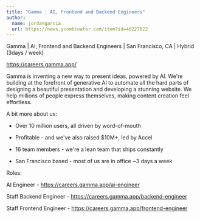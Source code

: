 ```yaml
---
title: "Gamma : AI, Frontend and Backend Engineers"
author:
  name: jordangarcia
  url: https://news.ycombinator.com/item?id=40227022
---
```

Gamma | AI, Frontend and Backend Engineers | San Francisco, CA | Hybrid (3days &#x2F; week)

<a href="https:&#x2F;&#x2F;careers.gamma.app&#x2F;" rel="nofollow">https:&#x2F;&#x2F;careers.gamma.app&#x2F;</a>

Gamma is inventing a new way to present ideas, powered by AI. We&#x27;re building at the  forefront  of generative AI to automate all the hard parts of designing a beautiful presentation and developing a stunning website. We help millions of people express themselves, making content creation feel effortless.

A bit more about us:

- Over 10 million users, all driven by word-of-mouth

- Profitable - and we&#x27;ve also raised $10M+, led by Accel

- 16 team members - we&#x27;re a lean team that ships constantly

- San Francisco based - most of us are in office ~3 days a week

Roles:

AI Engineer - <a href="https:&#x2F;&#x2F;careers.gamma.app&#x2F;ai-engineer" rel="nofollow">https:&#x2F;&#x2F;careers.gamma.app&#x2F;ai-engineer</a>

Staff Backend Engineer - <a href="https:&#x2F;&#x2F;careers.gamma.app&#x2F;backend-engineer" rel="nofollow">https:&#x2F;&#x2F;careers.gamma.app&#x2F;backend-engineer</a>

Staff Frontend Engineer - <a href="https:&#x2F;&#x2F;careers.gamma.app&#x2F;frontend-engineer" rel="nofollow">https:&#x2F;&#x2F;careers.gamma.app&#x2F;frontend-engineer</a>
